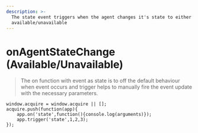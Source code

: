 ```yaml
---
description: >-
  The state event triggers when the agent changes it's state to either
  available/unavailable
---
```


# onAgentStateChange \(Available/Unavailable\)

> The on function with event as state is to off the default behaviour when event occurs and trigger helps to manually fire the event update with the necessary parameters.

```text
window.acquire = window.acquire || [];
acquire.push(function(app){
    app.on('state',function(){console.log(arguments)});
    app.trigger('state',1,2,3);
});
```


